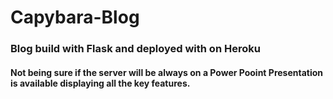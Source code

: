 # Capybara-Blog
### Blog build with Flask and deployed with on Heroku

#### Not being sure if the server will be always on a Power Pooint Presentation is available displaying all the key features.

